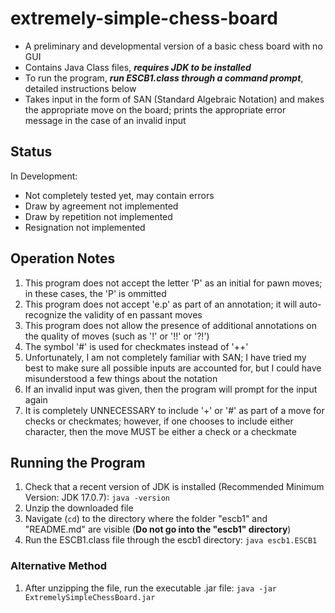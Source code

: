 # extremely-simple-chess-board
 - A preliminary and developmental version of a basic chess board with no GUI
 - Contains Java Class files, ***requires JDK to be installed***
 - To run the program, ***run ESCB1.class through a command prompt***, detailed instructions below
 - Takes input in the form of SAN (Standard Algebraic Notation) and makes the appropriate move on the board; prints the appropriate error message in the case of an invalid input
## Status
In Development: 
 - Not completely tested yet, may contain errors
 - Draw by agreement not implemented
 - Draw by repetition not implemented
 - Resignation not implemented
## Operation Notes
1) This program does not accept the letter 'P' as an initial for pawn moves; in these cases, the 'P' is ommitted
2) This program does not accept 'e.p' as part of an annotation; it will auto-recognize the validity of en passant moves
3) This program does not allow the presence of additional annotations on the quality of moves (such as '!' or '!!' or '?!')
4) The symbol '#' is used for checkmates instead of '++'
5) Unfortunately, I am not completely familiar with SAN; I have tried my best to make sure all possible inputs are accounted for, but I could have misunderstood a few things about the notation
6) If an invalid input was given, then the program will prompt for the input again
7) It is completely UNNECESSARY to include '+' or '#' as part of a move for checks or checkmates; however, if one chooses to include either character, then the move MUST be either a check or a checkmate
## Running the Program
1) Check that a recent version of JDK is installed (Recommended Minimum Version: JDK 17.0.7): `java -version`
2) Unzip the downloaded file
3) Navigate (`cd`) to the directory where the folder "escb1" and "README.md" are visible (**Do not go into the "escb1" directory**)
4) Run the ESCB1.class file through the escb1 directory: `java escb1.ESCB1`
### Alternative Method
1) After unzipping the file, run the executable .jar file: `java -jar ExtremelySimpleChessBoard.jar`
